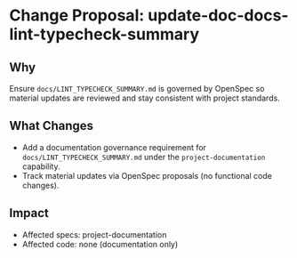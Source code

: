 # Change Proposal: update-doc-docs-lint-typecheck-summary

## Why

Ensure `docs/LINT_TYPECHECK_SUMMARY.md` is governed by OpenSpec so material updates are reviewed and stay consistent with project standards.

## What Changes

- Add a documentation governance requirement for `docs/LINT_TYPECHECK_SUMMARY.md` under the `project-documentation` capability.
- Track material updates via OpenSpec proposals (no functional code changes).

## Impact

- Affected specs: project-documentation
- Affected code: none (documentation only)
